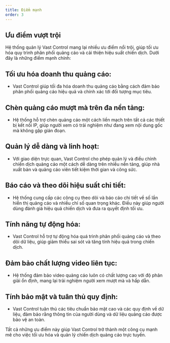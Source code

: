 ```yaml
---
title: Điểm mạnh
order: 3
---
```

## Ưu điểm vượt trội
Hệ thống quản lý Vast Control mang lại nhiều ưu điểm nổi trội, giúp tối ưu hóa quy trình phân phối quảng cáo và cải thiện hiệu suất chiến dịch. Dưới đây là những điểm mạnh chính:

## Tối ưu hóa doanh thu quảng cáo:
* Vast Control giúp tối đa hóa doanh thu quảng cáo bằng cách đảm bảo phân phối quảng cáo hiệu quả và chính xác tới đối tượng mục tiêu.

## Chèn quảng cáo mượt mà trên đa nền tảng:
* Hệ thống hỗ trợ chèn quảng cáo một cách liền mạch trên tất cả các thiết bị kết nối IP, giúp người xem có trải nghiệm như đang xem nội dung gốc mà không gặp gián đoạn.

## Quản lý dễ dàng và linh hoạt:
* Với giao diện trực quan, Vast Control cho phép quản lý và điều chỉnh chiến dịch quảng cáo một cách dễ dàng trên nhiều nền tảng, giúp nhà xuất bản và quảng cáo viên tiết kiệm thời gian và công sức.

## Báo cáo và theo dõi hiệu suất chi tiết:
* Hệ thống cung cấp các công cụ theo dõi và báo cáo chi tiết về số lần hiển thị quảng cáo và nhiều chỉ số quan trọng khác. Điều này giúp người dùng đánh giá hiệu quả chiến dịch và đưa ra quyết định tối ưu.

## Tính năng tự động hóa:
* Vast Control hỗ trợ tự động hóa quá trình phân phối quảng cáo và theo dõi dữ liệu, giúp giảm thiểu sai sót và tăng tính hiệu quả trong chiến dịch.

## Đảm bảo chất lượng video liên tục:
* Hệ thống đảm bảo video quảng cáo luôn có chất lượng cao với độ phân giải ổn định, mang lại trải nghiệm người xem mượt mà và hấp dẫn.

## Tính bảo mật và tuân thủ quy định:
* Vast Control tuân thủ các tiêu chuẩn bảo mật cao và các quy định về dữ liệu, đảm bảo rằng thông tin của người dùng và dữ liệu quảng cáo được bảo vệ an toàn.

Tất cả những ưu điểm này giúp Vast Control trở thành một công cụ mạnh mẽ cho việc tối ưu hóa và quản lý chiến dịch quảng cáo trực tuyến.


  










  

  


